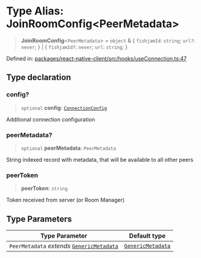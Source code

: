 # Type Alias: JoinRoomConfig\<PeerMetadata\>

> **JoinRoomConfig**\<`PeerMetadata`\> = `object` & \{ `fishjamId`: `string`; `url?`: `never`; \} \| \{ `fishjamId?`: `never`; `url`: `string`; \}

Defined in: [packages/react-native-client/src/hooks/useConnection.ts:47](https://github.com/fishjam-cloud/mobile-client-sdk/blob/b59d08631f5fbe1fa162c766a63916c14024e0d4/packages/react-native-client/src/hooks/useConnection.ts#L47)

## Type declaration

### config?

> `optional` **config**: [`ConnectionConfig`](ConnectionConfig.md)

Additional connection configuration

### peerMetadata?

> `optional` **peerMetadata**: `PeerMetadata`

String indexed record with metadata, that will be available to all other peers

### peerToken

> **peerToken**: `string`

Token received from server (or Room Manager)

## Type Parameters

| Type Parameter | Default type |
| ------ | ------ |
| `PeerMetadata` *extends* [`GenericMetadata`](GenericMetadata.md) | [`GenericMetadata`](GenericMetadata.md) |
